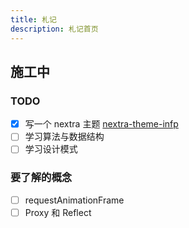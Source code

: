```yaml
---
title: 札记
description: 札记首页
---
```


## 施工中

### TODO

- [x] 写一个 nextra 主题 [nextra-theme-infp](https://github.com/yandif/nextra-theme-infp/)
- [ ] 学习算法与数据结构
- [ ] 学习设计模式

### 要了解的概念

- [ ] requestAnimationFrame
- [ ] Proxy 和 Reflect
